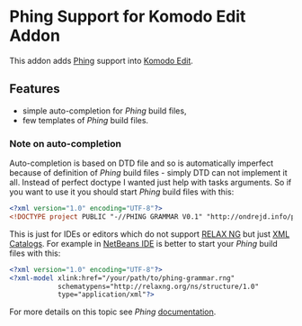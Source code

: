 # Phing Support for Komodo Edit Addon

This addon adds [Phing](https://www.phing.info/) support into [Komodo Edit](http://komodoide.com/komodo-edit/).

## Features

- simple auto-completion for _Phing_ build files,
- few templates of _Phing_ build files.

### Note on auto-completion

Auto-completion is based on DTD file and so is automatically imperfect because of definition of _Phing_ build files - simply DTD can not implement it all. Instead of perfect doctype I wanted just help with tasks arguments.
So if you want to use it you should start _Phing_ build files with this:

```xml
<?xml version="1.0" encoding="UTF-8"?>
<!DOCTYPE project PUBLIC "-//PHING GRAMMAR V0.1" "http://ondrejd.info/phing-grammar">
```

This is just for IDEs or editors which do not support [RELAX NG](http://www.relaxng.org/) but just [XML Catalogs](https://www.oasis-open.org/committees/download.php/14810/xml-catalogs.pdf). For example in [NetBeans IDE](https://netbeans.org/) is better to start your _Phing_ build files with this:

```xml
<?xml version="1.0" encoding="UTF-8"?>
<?xml-model xlink:href="/your/path/to/phing-grammar.rng" 
            schematypens="http://relaxng.org/ns/structure/1.0" 
            type="application/xml"?>
```

For more details on this topic see _Phing_ [documentation](https://www.phing.info/docs/stable/hlhtml/index.html#d5e1043).

